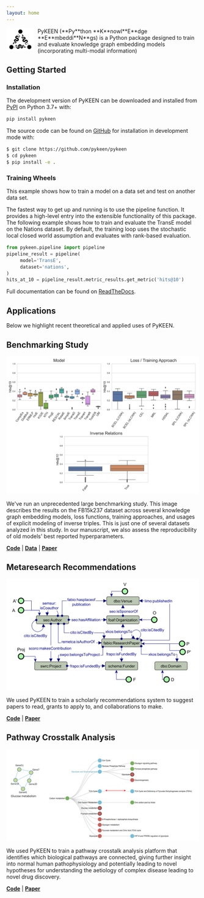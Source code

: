 ```yaml
---
layout: home
---
```

<img src="/img/logo.png" alt="PyKEEN Logo" align="left" height="60" style="margin-right: 10px"/>
PyKEEN (**Py**thon **K**nowl**E**dge **E**mbeddi**N**gs) is a Python package designed to train and
evaluate knowledge graph embedding models (incorporating multi-modal information)


## Getting Started

### Installation

The development version of PyKEEN can be downloaded and installed from
[PyPI](https://pypi.org/project/pykeen/) on Python 3.7+ with:

```bash
pip install pykeen
```

The source code can be found on [GitHub](https://github.com/pykeen/pykeen) for installation
in development mode with:

```bash
$ git clone https://github.com/pykeen/pykeen
$ cd pykeen
$ pip install -e .
```

### Training Wheels

This example shows how to train a model on a data set and test on another data set.

The fastest way to get up and running is to use the pipeline function. It
provides a high-level entry into the extensible functionality of this package.
The following example shows how to train and evaluate the TransE model on the
Nations dataset. By default, the training loop uses the stochastic local closed
world assumption and evaluates with rank-based evaluation.

```python
from pykeen.pipeline import pipeline
pipeline_result = pipeline(
     model='TransE',
     dataset='nations',
)
hits_at_10 = pipeline_result.metric_results.get_metric('hits@10')
```

Full documentation can be found on [ReadTheDocs](https://pykeen.readthedocs.io).

## Applications

Below we highlight recent theoretical and applied uses of PyKEEN.

## Benchmarking Study

<img src="/img/fb15k237.png" alt="FB15k237 Summary" />

We've run an unprecedented large benchmarking study. This image describes the results
on the FB15k237 dataset across several knowledge graph embedding models, loss functions,
training approaches, and usages of explicit modeling of inverse triples. This is just one
of several datasets analyzed in this study. In our manuscript, we also assess the reproducibility
of old models' best reported hyperparameters.

[**Code**](https://github.com/pykeen/pykeen) | [**Data**](https://github.com/pykeen/benchmarking) | [**Paper**](http://arxiv.org/abs/2006.13365)

## Metaresearch Recommendations

<img src="/img/metaresearch.png" alt="Metaresearch Schema" />

We used PyKEEN to train a scholarly recommendations system to suggest
papers to read, grants to apply to, and collaborations to make.

[**Code**](https://github.com/pykeen/pykeen) | [**Paper**](https://recnlp2019.github.io/papers/RecNLP2019_paper_20.pdf)

## Pathway Crosstalk Analysis

<img src="/img/pathways.png" alt="Pathway Crosstalk Schema" />

We used PyKEEN to train a pathway crosstalk analysis platform that identifies
which biological pathways are connected, giving further insight into normal
human pathophysiology and potentially leading to novel hypotheses for understanding 
the aetiology of complex disease leading to novel drug discovery.

[**Code**](https://github.com/smartdataanalytics/biokeen/) | [**Paper**](https://doi.org/10.1093/bioinformatics/btz117)
